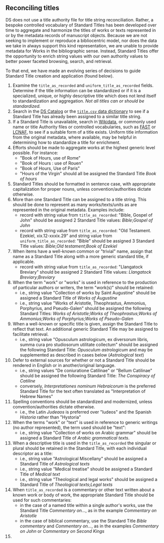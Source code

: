 ## Reconciling titles

DS does not use a title authority file for title string reconciliation. Rather, a bespoke controlled vocabulary of Standard Titles has been developed over time to aggregate and harmonize the titles of works or texts represented in or by the metadata records of manuscript objects. Because we are not seeking to implement or reproduce a bibliocentric model, nor does the data we take in always support this kind representation, we are unable to provide metadata for Works in the bibliographic sense. Instead, Standard Titles offer the opportunity to enrich string values with our own authority values to better power faceted browsing, search, and retrieval.

To that end, we have made an evolving series of decisions to guide Standard Title creation and application (found below).

1. Examine the `title_as_recorded` and `uniform_title_as_recorded` fields. Determine if the title information can be standardized or if it is a specialized, unique, or highly descriptive title which does not lend itself to standardization and aggregation. *Not all titles can or should be standardized.*
2. Search in the [DS Catalog](https://catalog.digital-scriptorium.org/) or the [`title.csv` data dictionary](https://github.com/DigitalScriptorium/ds-data/blob/main/terms/reconciled/titles.csv) to see if a Standard Title has already been assigned to a similar title string.
3. If a Standard Title is unavailable, search in [Wikidata](https://wikidata.org/), or commonly used name or title Authority files or controlled vocabularies, such as [FAST](https://fast.oclc.org/searchfast/) or [LCNAF](https://id.loc.gov/authorities/names.html), to see if a suitable form of a title exists. Uniform title information from the original metadata, where available, may be helpful in determining how to standardize a title for enrichment.
4. Efforts should be made to aggregate works at the highest generic level possible. For instance:
    - "Book of Hours, use of Rome"
    - "Book of Hours : use of Rouen"
    - "Book of Hours, Use of Paris"
    - "Hours of the Virgin"
should all be assigned the Standard Title _Book of hours_
5. Standard Titles should be formatted in sentence case, with appropriate capitalization for proper nouns, unless convention/authorities dictate otherwise.
6. More than one Standard Title can be assigned to a title string. This should be done to represent as many works/texts/units as are represented in the original metadata. Examples include:
    - record with string value from `title_as_recorded`: "Bible, Gospel of John" should be assigned 2 Standard Title values: _Bible_;_Gospel of John_
    - record with string value from `title_as_recorded`: "Old Testament. Ezekiel, xix.12-xxxix.29" and string value from `uniform_title_as_recorded`: "Bible" should be assigned 3 Standard Title values: _Bible_;_Old testament_;_Book of Ezekiel_
7. When items have a well-known common or "trivial" name, assign that name as a Standard Title along with a more generic standard title, if applicable.
    - record with string value from `title_as_recorded`: "Llangatock Breviary" should be assigned 2 Standard Title values: _Llangatock Breviary_;_Breviary_
8. When the term "work" or "works" is used in reference to the production of particular authors or writers, the term "work(s)" should be retained:
    - i.e., string value "Collection of works by Saint Augustine" should be assigned a Standard Title of _Works of Augustine_
    - i.e., string value "Works of Aristotle, Theophrastus, Ammonius, Porphyrius, and Pseudo-Galen" should be assigned the following Standard Titles: _Works of Aristotle_;_Works of Theophrastus_;_Works of Ammonius_;_Works of Porphyrius_;_Works of Pseudo-Galen_
9. When a well-known or specific title is given, assign the Standard Title to reflect that text. An additional generic Standard Title may be assigned to facilitate retrieval.
    - i.e., string value "Opusculum astrologicum, ex diversorum libris, summa cura pro studiosorum utilitate collectum" should be assigned the following Standard Title: _Opusculum astrologicum_ and may be supplemented as described in cases below (_Astrological text_)
10. Defer to external sources for whether or not a Standard Title should be rendered in English or in another/original language.
    - i.e., string values "De coniuratione Catilinae" or "Bellum Catilinae" should be assigned the following Standard Title: _The Conspiracy of Catiline_
    - conversely, _Interpretationes nominum Hebraicorum_ is the preferred Standard Title for the text often translated as "Interpretation of Hebrew Names"
11. Spelling conventions should be standardized and modernized, unless convention/authorities dictate otherwise.
    - i.e., the Latin _Judeaos_ is preferred over "Iudeos" and the Spanish _Historia_ rather than "Hystoria"
13. When the terms "work" or "text" is used in reference to generic writings (no author represented), the term used should be "text":
    - i.e., string value "Collection of works on Arabic grammar" should be assigned a Standard Title of _Arabic grammatical texts_.
14. When a descriptive title is used in the `title_as_recorded` the singular or plural should be retained in the Standard Title, with each individual descriptor as a title:
    - i.e., string value "Astrological Miscellany" should be assigned a Standard Title of _Astrological texts_
    - i.e., string value "Medical treatise" should be assigned a Standard Title of _Medical text_
    - i.e., string value "Theological and legal works" should be assigned a Standard Title of _Theological texts_;_Legal texts_
15. When `title_as_recorded` is a commentary or other text written about a known work or body of work, the appropriate Standard Title should be used for such commentaries:
    - in the case of a named title within a single author's works, use the Standard Title _Commentary on..._, as in the example _Commentary on Aristotle_
    - in the case of biblical commentary, use the Standard Title _Bible commentary_ and _Commentary on..._, as in the examples _Commentary on John_ or _Commentary on Second Kings_
16. 




